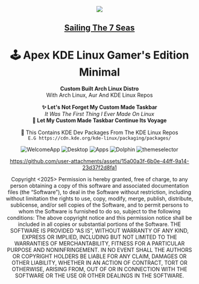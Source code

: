 <p align="center">
<img src="https://i.postimg.cc/JhMRf2RZ/claudemods-03-17-2025.gif">	



<div align="center">

 
##  [Sailing The 7 Seas](https://github.com/claudemods/ApexArchIsoCreatorGuiAppImage)

<div align="center">


# 🕹️ Apex KDE Linux Gamer's Edition Minimal

<div align="center">
  <strong>Custom Built Arch Linux Distro</strong><br>
  With Arch Linux, Aur And KDE Linux Repos
</div>

<div align="center" style="margin-top: 15px;">
  <strong>✨ Let's Not Forget My Custom Made Taskbar</strong><br>
  <em>It Was The First Thing I Ever Made On Linux</em>
</div>

<div align="center">
  <strong>🚀 Let My Custom Made Taskbar Continue Its Voyage</strong>
</div>

<div align="center" style="margin-top: 15px;">
  </strong>🔧 This Contains KDE Dev Packages From The KDE Linux Repos</strong><br>
  <code>E.G https://cdn.kde.org/kde-linux/packaging/packages/</code>
</div>



![WelcomeApp](https://github.com/user-attachments/assets/a79e1228-9cc8-4b2c-8a7a-d7badbf9a88d)
![Desktop](https://github.com/user-attachments/assets/21a898a6-1e51-4aa3-be5e-86849b4da652)
![Apps](https://github.com/user-attachments/assets/41e961e2-b101-44a5-84de-0d7a745aa527)
![Dolphin](https://github.com/user-attachments/assets/0bf5a426-defe-4968-8ad6-f7e08f1586af)
![themeselector](https://github.com/user-attachments/assets/64bccac6-2145-4eab-87c2-b4336ffcb451)



https://github.com/user-attachments/assets/15a00a3f-6b0e-44ff-9a14-23d37f2d8fa1

Copyright <2025> <claudemods> Permission is hereby granted, free of charge, to any person obtaining a copy of this software and associated documentation files (the “Software”), to deal in the Software without restriction, including without limitation the rights to use, copy, modify, merge, publish, distribute, sublicense, and/or sell copies of the Software, and to permit persons to whom the Software is furnished to do so, subject to the following conditions: The above copyright notice and this permission notice shall be included in all copies or substantial portions of the Software. THE SOFTWARE IS PROVIDED “AS IS”, WITHOUT WARRANTY OF ANY KIND, EXPRESS OR IMPLIED, INCLUDING BUT NOT LIMITED TO THE WARRANTIES OF MERCHANTABILITY, FITNESS FOR A PARTICULAR PURPOSE AND NONINFRINGEMENT. IN NO EVENT SHALL THE AUTHORS OR COPYRIGHT HOLDERS BE LIABLE FOR ANY CLAIM, DAMAGES OR OTHER LIABILITY, WHETHER IN AN ACTION OF CONTRACT, TORT OR OTHERWISE, ARISING FROM, OUT OF OR IN CONNECTION WITH THE SOFTWARE OR THE USE OR OTHER DEALINGS IN THE SOFTWARE.
